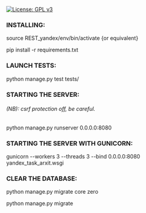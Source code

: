 [![License: GPL v3](https://img.shields.io/badge/License-GPLv3-blue.svg)](https://www.gnu.org/licenses/gpl-3.0)


### INSTALLING:
source REST_yandex/env/bin/activate   {or equivalent}

pip install -r requirements.txt

### LAUNCH TESTS:
python manage.py test tests/

### STARTING THE SERVER:
###### (NB): csrf protection off, be careful.
python manage.py runserver 0.0.0.0:8080
### STARTING THE SERVER WITH GUNICORN:
gunicorn --workers 3 --threads 3 --bind 0.0.0.0:8080 yandex_task_arxit.wsgi


### CLEAR THE DATABASE:
python manage.py migrate core zero

python manage.py migrate
